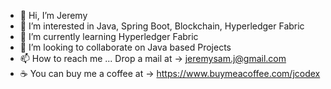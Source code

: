 - 👋 Hi, I’m Jeremy
- 👀 I’m interested in Java, Spring Boot, Blockchain, Hyperledger Fabric
- 🌱 I’m currently learning Hyperledger Fabric
- 💞️ I’m looking to collaborate on Java based Projects
- 📫 How to reach me ... Drop a mail at -> jeremysam.j@gmail.com
- ☕️ You can buy me a coffee at -> https://www.buymeacoffee.com/jcodex
<!---
JCodeX-Dev/JCodeX-Dev is a ✨ special ✨ repository because its `README.md` (this file) appears on your GitHub profile.
You can click the Preview link to take a look at your changes.
--->
